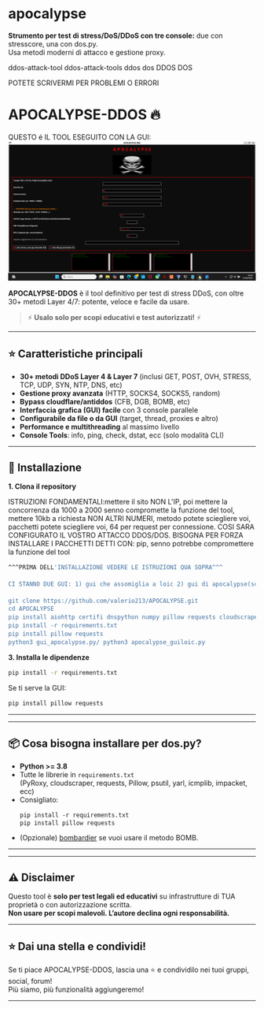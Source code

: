# apocalypse

**Strumento per test di stress/DoS/DDoS con tre console:** due con stresscore, una con dos.py.  
Usa metodi moderni di attacco e gestione proxy.  

ddos-attack-tool
ddos-attack-tools
ddos
dos DDOS DOS

POTETE SCRIVERMI PER PROBLEMI O ERRORI

# APOCALYPSE-DDOS 🔥
QUESTO é IL TOOL ESEGUITO CON LA GUI:
![Logo](apocalypse.png)

**APOCALYPSE-DDOS** è il tool definitivo per test di stress DDoS, con oltre 30+ metodi Layer 4/7: potente, veloce e facile da usare.  
> ⚡️ **Usalo solo per scopi educativi e test autorizzati!** ⚡️

---

## ⭐️ Caratteristiche principali

- **30+ metodi DDoS Layer 4 & Layer 7** (inclusi GET, POST, OVH, STRESS, TCP, UDP, SYN, NTP, DNS, etc)
- **Gestione proxy avanzata** (HTTP, SOCKS4, SOCKS5, random)
- **Bypass cloudflare/antiddos** (CFB, DGB, BOMB, etc)
- **Interfaccia grafica (GUI) facile** con 3 console parallele
- **Configurabile da file o da GUI** (target, thread, proxies e altro)
- **Performance e multithreading** al massimo livello
- **Console Tools**: info, ping, check, dstat, ecc (solo modalità CLI)

---

## 🚀 Installazione

**1. Clona il repository**

ISTRUZIONI FONDAMENTALI:mettere il sito  NON L'IP, poi mettere la concorrenza da 1000 a 2000 senno compromette la funzione del tool, 
mettere 10kb a richiesta NON ALTRI NUMERI, metodo potete sciegliere voi, pacchetti potete sciegliere voi, 64 per request per connessione. 
COSI SARA CONFIGURATO IL VOSTRO ATTACCO DDOS/DOS.
BISOGNA PER FORZA INSTALLARE I PACCHETTI DETTI CON: pip, senno potrebbe compromettere la funzione del tool
```bash
^^^PRIMA DELL'INSTALLAZIONE VEDERE LE ISTRUZIONI QUA SOPRA^^^

CI STANNO DUE GUI: 1) gui che assomiglia a loic 2) gui di apocalypse(sciegliete voi le funzioni sono uguali)

git clone https://github.com/valerio213/APOCALYPSE.git
cd APOCALYPSE
pip install aiohttp certifi dnspython numpy pillow requests cloudscraper PyRoxy yarl icmplib impacket psutil
pip install -r requirements.txt
pip install pillow requests
python3 gui_apocalypse.py/ python3 apocalypse_guiloic.py
```

**3. Installa le dipendenze**
```bash
pip install -r requirements.txt
```
Se ti serve la GUI:  
```bash
pip install pillow requests
```
---

---

## 📦 Cosa bisogna installare per dos.py?

- **Python >= 3.8**
- Tutte le librerie in `requirements.txt`  
  (PyRoxy, cloudscraper, requests, Pillow, psutil, yarl, icmplib, impacket, ecc)
- Consigliato:  
  ```
  pip install -r requirements.txt
  pip install pillow requests
  ```
- (Opzionale) [bombardier](https://github.com/codesenberg/bombardier) se vuoi usare il metodo BOMB.

---

---

## ⚠️ Disclaimer

Questo tool è **solo per test legali ed educativi** su infrastrutture di TUA proprietà o con autorizzazione scritta.  
**Non usare per scopi malevoli. L’autore declina ogni responsabilità.**

---

## ⭐️ Dai una stella e condividi!

Se ti piace APOCALYPSE-DDOS, lascia una ⭐️ e condividilo nei tuoi gruppi, social, forum!  
Più siamo, più funzionalità aggiungeremo!

---



